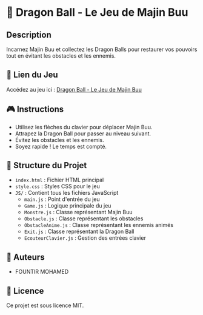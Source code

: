 # 🐉 Dragon Ball - Le Jeu de Majin Buu

## Description
Incarnez Majin Buu et collectez les Dragon Balls pour restaurer vos pouvoirs tout en évitant les obstacles et les ennemis.

## 🚀 Lien du Jeu
Accédez au jeu ici : [Dragon Ball - Le Jeu de Majin Buu](https://votre-lien-vercel.vercel.app)

## 🎮 Instructions
- Utilisez les flèches du clavier pour déplacer Majin Buu.
- Attrapez la Dragon Ball pour passer au niveau suivant.
- Évitez les obstacles et les ennemis.
- Soyez rapide ! Le temps est compté.

## 📂 Structure du Projet
- `index.html` : Fichier HTML principal
- `style.css` : Styles CSS pour le jeu
- `JS/` : Contient tous les fichiers JavaScript
  - `main.js` : Point d'entrée du jeu
  - `Game.js` : Logique principale du jeu
  - `Monstre.js` : Classe représentant Majin Buu
  - `Obstacle.js` : Classe représentant les obstacles
  - `ObstacleAnime.js` : Classe représentant les ennemis animés
  - `Exit.js` : Classe représentant la Dragon Ball
  - `EcouteurClavier.js` : Gestion des entrées clavier

## 👥 Auteurs
- FOUNTIR MOHAMED

## 📜 Licence
Ce projet est sous licence MIT.